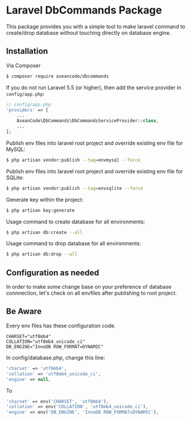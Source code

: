 # Laravel DbCommands Package

This package provides you with a simple tool to make laravel command to create/drop database without touching directly on database engine.

## Installation

Via Composer

```bash
$ composer require aseancode/dbcommands
```

If you do not run Laravel 5.5 (or higher), then add the service provider in `config/app.php`:

```php
// config/app.php
'providers' => [
    ...
    AseanCode\DbCommands\DbCommandsServiceProvider::class,
    ...
];
```
Publish env files into laravel root project and override existing env file for MySQL:

```bash
$ php artisan vendor:publish --tag=envmysql --force
```

Publish env files into laravel root project and override existing env file for SQLite:

```bash
$ php artisan vendor:publish --tag=envsqlite --force
```

Generate key within the project:
```bash
$ php artisan key:generate
```

Usage command to create database for all environments:

```bash
$ php artisan db:create --all
```

Usage command to drop database for all environments:

```bash
$ php artisan db:drop --all
```

## Configuration as needed

In order to make some change base on your preference of database connnection, let's check on all envfiles after publishing to root project.

## Be Aware

Every env files has these configuration code.

```
CHARSET="utf8mb4"
COLLATION="utf8mb4_unicode_ci"
DB_ENGINE="InnoDB ROW_FORMAT=DYNAMIC"

```
In config/database.php, change this line:

```php
'charset' => 'utf8mb4',
'collation' => 'utf8mb4_unicode_ci',
'engine' => null,
```
To
```php
'charset' => env('CHARSET', 'utf8mb4'),
'collation' => env('COLLATION', 'utf8mb4_unicode_ci'),
'engine' => env('DB_ENGINE', 'InnoDB ROW_FORMAT=DYNAMIC'),
```
